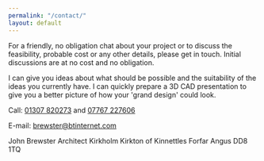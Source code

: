 ```yaml
---
permalink: "/contact/"
layout: default
---
```


For a friendly, no obligation chat about your project or to discuss the feasibility, probable cost or any other details, please get in touch. Initial discussions are at no cost and no obligation.

I can give you ideas about what should be possible and the suitability of the ideas you currently have. I can quickly prepare a 3D CAD presentation to give you a better picture of how your 'grand design' could look.

Call: [01307 820273](tel:01307820273) and [07767 227606](tel:07767227606)

E-mail: [brewster@btinternet.com](mailto:brewster@btinternet.com)

John Brewster Architect
Kirkholm
Kirkton of Kinnettles
Forfar
Angus
DD8 1TQ